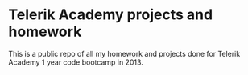 # Telerik Academy projects and homework


This is a public repo of all my homework and projects done for Telerik Academy 1 year code bootcamp in 2013. 
